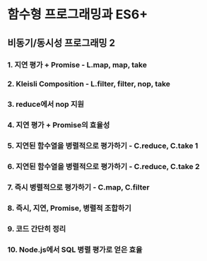 # 함수형 프로그래밍과 ES6+

## 비동기/동시성 프로그래밍 2

### 1. 지연 평가 + Promise - L.map, map, take
### 2. Kleisli Composition - L.filter, filter, nop, take
### 3. reduce에서 nop 지원
### 4. 지연 평가 + Promise의 효율성
### 5. 지연된 함수열을 병렬적으로 평가하기 - C.reduce, C.take 1
### 6. 지연된 함수열을 병렬적으로 평가하기 - C.reduce, C.take 2
### 7. 즉시 병렬적으로 평가하기 - C.map, C.filter
### 8. 즉시, 지연, Promise, 병렬적 조합하기
### 9. 코드 간단히 정리
### 10. Node.js에서 SQL 병렬 평가로 얻은 효율